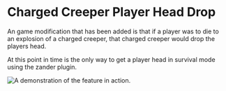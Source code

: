 # Charged Creeper Player Head Drop

An game modification that has been added is that if a player was to die to an explosion of a charged creeper, that charged creeper would drop the players head.  
At this point in time is the only way to get a player head in survival mode using the zander plugin.

![A demonstration of the feature in action.](../.gitbook/assets/untitledfixed.gif)

